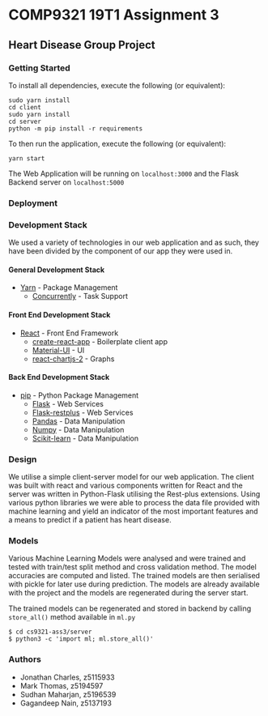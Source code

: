 # COMP9321 19T1 Assignment 3

## Heart Disease Group Project

### Getting Started

To install all dependencies, execute the following (or equivalent):
```
sudo yarn install
cd client
sudo yarn install
cd server
python -m pip install -r requirements
```

To then run the application, execute the following (or equivalent):
```
yarn start
```

The Web Application will be running on ```localhost:3000``` and the Flask Backend server on ```localhost:5000```

### Deployment

### Development Stack

We used a variety of technologies in our web application and as such, they have been divided by the component of our app they were used in.

#### General Development Stack

* [Yarn](https://yarnpkg.com/en/) - Package Management
    * [Concurrently](https://github.com/kimmobrunfeldt/concurrently) - Task Support

#### Front End Development Stack

* [React](https://reactjs.org/) - Front End Framework
    * [create-react-app](https://github.com/facebook/create-react-app) - Boilerplate client app
    * [Material-UI](http://material-ui.com) - UI
    * [react-chartjs-2](https://github.com/jerairrest/react-chartjs-2) - Graphs 

#### Back End Development Stack

* [pip](https://pip.pypa.io/en/stable/) - Python Package Management
    * [Flask](http://flask.pocoo.org/) - Web Services
    * [Flask-restplus](http://flask-restplus.readthedocs.io/) - Web Services
    * [Pandas](https://pandas.pydata.org/) - Data Manipulation
    * [Numpy](http://www.numpy.org/) - Data Manipulation
    * [Scikit-learn](https://scikit-learn.org) - Data Manipulation

### Design

We utilise a simple client-server model for our web application. The client was built with react and various components written for React and the server was written in Python-Flask utilising the Rest-plus extensions.
Using various python libraries we were able to process the data file provided with machine learning and yield an indicator of the most important features and a means to predict if a patient has heart disease.

### Models
Various Machine Learning Models were analysed and were trained and tested with train/test split method and cross validation method. The model accuracies are computed and listed. The trained models are then serialised with pickle for later use during prediction. The models are already available with the project and the models are regenerated during the server start.

The trained models can be regenerated and stored in backend by calling ```store_all()``` method available in ```ml.py```

```$ cd cs9321-ass3/server```<br/>
```$ python3 -c 'import ml; ml.store_all()'```

### Authors

* Jonathan Charles, z5115933
* Mark Thomas, z5194597
* Sudhan Maharjan, z5196539
* Gagandeep Nain, z5137193
